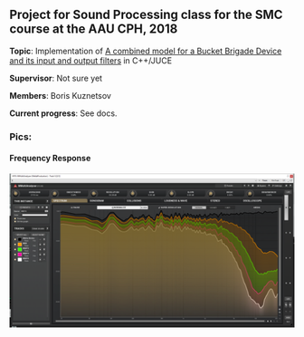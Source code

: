 ## Project for Sound Processing class for the SMC course at the AAU CPH, 2018

**Topic**: Implementation of [A combined model for a Bucket Brigade Device and its input and output filters](docs/paper.pdf) in C++/JUCE

**Supervisor**: Not sure yet

**Members**: Boris Kuznetsov

**Current progress**: See docs.

### Pics:

#### Frequency Response

![FreqResp](docs/progressNov04FreqResp.png)

